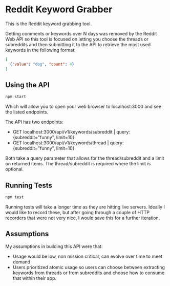 # Reddit Keyword Grabber

This is the Reddit keyword grabbing tool.

Getting comments or keywords over N days was removed by the Reddit Web API so
this tool is focused on letting you choose the threads or subreddits and then
submitting it to the API to retrieve the most used keywords in the following
format:

```json
[
  {"value": "dog", "count": 4}
]
```

## Using the API

```bash
npm start
```

Which will allow you to open your web browser to localhost:3000 and see the
listed endpoints.

The API has two endpoints:

- GET localhost:3000/api/v1/keywords/subreddit | query: {subreddit="funny", limit=10}
- GET localhost:3000/api/v1/keywords/thread | query: {subreddit="funny", limit=10}

Both take a query parameter that allows for the thread/subreddit and a limit on
returned items. The thread/subreddit is required where the limit is optional.


## Running Tests

```bash
npm test
```

Running tests will take a longer time as they are hitting live servers.
Ideally I would like to record these, but after going through a couple of
HTTP recorders that were not very nice, I would save this for a further
iteration.

## Assumptions

My assumptions in building this API were that:

- Usage would be low, non mission critical, can evolve over time to meet demand
- Users prioritized atomic usage so users can choose between extracting keywords
  from threads or from subreddits and choose how to consume that within their
app.

